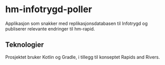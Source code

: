 # hm-infotrygd-poller

Applikasjon som snakker med replikasjonsdatabasen til Infotrygd og publiserer relevante endringer til hm-rapid.

## Teknologier

Prosjektet bruker Kotlin og Gradle, i tillegg til konseptet Rapids and Rivers.
